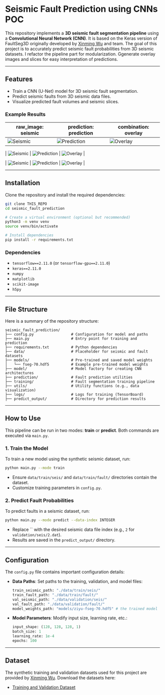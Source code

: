 # Seismic Fault Prediction using CNNs POC

This repository implements a **3D seismic fault segmentation pipeline** using a **Convolutional Neural Network (CNN)**. It is based on the Keras version of FaultSeg3D originally developed by [Xinming Wu](http://www.jsg.utexas.edu/wu/) and team. The goal of this project is to accurately predict seismic fault probabilities from 3D seismic datasets. I refactor the pipeline part for modularization. Ggenerate overlay images and slices for easy interpretation of predictions.

---

## Features

- Train a CNN (U-Net) model for 3D seismic fault segmentation.
- Predict seismic faults from 3D seismic data files.
- Visualize predicted fault volumes and seismic slices. 

### Example Results

| raw_image: seismic                                | prediction: prediction                               | combination: overlay                                |
| ------------------------------------------------- | ----------------------------------------------------- | --------------------------------------------------- |
| ![Seismic](predict_output/slice_50_seismic.png)     | ![Prediction](predict_output/slice_50_prediction.png)  | ![Overlay](predict_output/slice_50_overlay.png)      |

| ![Seismic](predict_output/slice_64_seismic.png)     | ![Prediction](predict_output/slice_64_prediction.png)  | ![Overlay](predict_output/slice_64_overlay.png)      |

| ![Seismic](predict_output/slice_90_seismic.png)     | ![Prediction](predict_output/slice_90_prediction.png)  | ![Overlay](predict_output/slice_90_overlay.png)      |

---

## Installation

Clone the repository and install the required dependencies:

```bash
git clone THIS_REPO
cd seismic_fault_prediction

# Create a virtual environment (optional but recommended)
python3 -m venv venv
source venv/bin/activate

# Install dependencies
pip install -r requirements.txt
```

### Dependencies

- `tensorflow==2.11.0` (or `tensorflow-gpu==2.11.0`)
- `keras==2.11.0`
- `numpy`
- `matplotlib`
- `scikit-image`
- `h5py`

---

## File Structure

Here is a summary of the repository structure:

```plaintext
seismic_fault_prediction/
├── config.py                 # Configuration for model and paths
├── main.py                   # Entry point for training and prediction
├── requirements.txt          # Python dependencies
├── data/                     # Placeholder for seismic and fault datasets
├── models/                   # Pre-trained and saved model weights
│   └── fseg-70.hdf5          # Example pre-trained model weights
├── model/                    # Model factory for creating CNN architectures
├── prediction/               # Fault prediction utilities
├── training/                 # Fault segmentation training pipeline
├── utils/                    # Utility functions (e.g., data visualization)
├── logs/                     # Logs for training (TensorBoard)
├── predict_output/           # Directory for prediction results
```

---

## How to Use

This pipeline can be run in two modes: **train** or **predict**. Both commands are executed via `main.py`.

### 1. Train the Model

To train a new model using the synthetic seismic dataset, run:

```bash
python main.py --mode train
```

- Ensure `data/train/seis/` and `data/train/fault/` directories contain the dataset.
- Customize training parameters in `config.py`.

### 2. Predict Fault Probabilities

To predict faults in a seismic dataset, run:

```bash
python main.py --mode predict --data-index INTEGER
```

- Replace `` with the desired seismic data file index (e.g., `2` for `validation/seis/2.dat`).
- Results are saved in the `predict_output/` directory.

---

## Configuration

The `config.py` file contains important configuration details:

- **Data Paths**: Set paths to the training, validation, and model files:
  ```python
  train_seismic_path: "./data/train/seis/"
  train_fault_path: "./data/train/fault/"
  val_seismic_path: "./data/validation/seis/"
  val_fault_path: "./data/validation/fault/"
  model_weights_path: "models/ziyu-fseg-70.hdf5" # the trained model -> models/fseg-70.hdf5
  ```
- **Model Parameters**: Modify input size, learning rate, etc.:
  ```python
  input_shape: (128, 128, 128, 1)
  batch_size: 1
  learning_rate: 1e-4
  epochs: 100
  ```

---


## Dataset

The synthetic training and validation datasets used for this project are provided by [Xinming Wu](http://www.jsg.utexas.edu/wu/). Download the datasets here:

- [Training and Validation Dataset](https://drive.google.com/drive/folders/1FcykAxpqiy2NpLP1icdatrrSQgLRXLP8)

